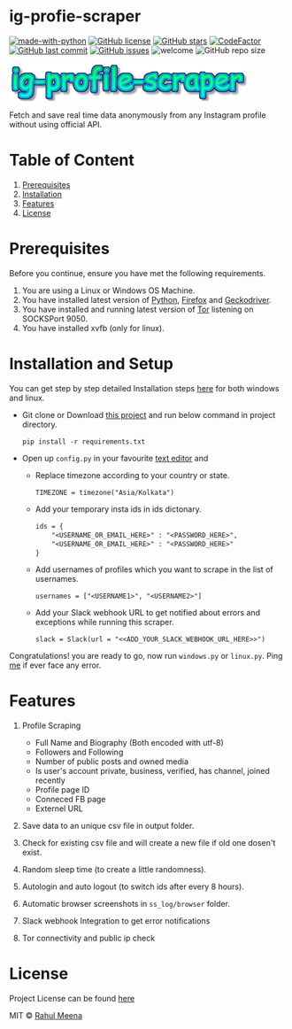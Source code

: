 # ig-profie-scraper
[![made-with-python](https://img.shields.io/badge/Made%20With-Python-blue)](https://www.python.org/)
[![GitHub license](https://img.shields.io/github/license/404notfound-3/ig-profile-scraper)](#License)
[![GitHub stars](https://img.shields.io/github/stars/404notfound-3/ig-profile-scraper)](https://github.com/404notfound-3/ig-profile-scraper/stargazers)
[![CodeFactor](https://www.codefactor.io/repository/github/404notfound-3/ig-profile-scraper/badge/master)](https://www.codefactor.io/repository/github/404notfound-3/ig-profile-scraper/overview/master)
[![GitHub last commit](https://img.shields.io/github/last-commit/404notfound-3/ig-profile-scraper)](https://github.com/404notfound-3/ig-profile-scraper/commits/master)
[![GitHub issues](https://img.shields.io/github/issues/404notfound-3/ig-profile-scraper)](https://github.com/404notfound-3/ig-profile-scraper/issues)
![welcome](https://img.shields.io/badge/PRs-welcome-brightgreen.svg?style=flat)
![GitHub repo size](https://img.shields.io/github/repo-size/404notfound-3/ig-profile-scraper)

![ig-profile-scraper](readme_media/logo.png)

Fetch and save real time data anonymously from any Instagram profile without using official API.

# Table of Content

1. [Prerequisites](#Prerequisites)
2. [Installation](#Installation-and-Setup)
3. [Features](#Features)
4. [License](#License)

# Prerequisites

Before you continue, ensure you have met the following requirements.

1. You are using a Linux or Windows OS Machine.
2. You have installed latest version of [Python](https://www.python.org/), [Firefox](https://www.mozilla.org/en-US/firefox/) and [Geckodriver](https://github.com/mozilla/geckodriver/releases).
3. You have installed and running latest version of [Tor](https://torprojest.org) listening on SOCKSPort 9050.
4. You have installed xvfb (only for linux).

# Installation and Setup
You can get step by step detailed Installation steps [here](readme_media/INSTALLATION.md) for both windows and linux.

* Git clone or Download [this project](https://github.com/404notfound-3/ig-profile-scraper) and run below command in project directory.
    ```
    pip install -r requirements.txt
    ```

* Open up `config.py` in your favourite [text editor](https://github.com/404notfound-3/rpad) and
    * Replace timezone according to your country or state.
        ```
        TIMEZONE = timezone("Asia/Kolkata")
        ```
    * Add your temporary insta ids in ids dictonary.
        ```
        ids = {
            "<USERNAME_OR_EMAIL_HERE>" : "<PASSWORD_HERE>",
            "<USERNAME_OR_EMAIL_HERE>" : "<PASSWORD_HERE>"
        }
        ```
    * Add usernames of profiles which you want to scrape in the list of usernames.
        ```
        usernames = ["<USERNAME1>", "<USERNAME2>"]
        ```

    * Add your Slack webhook URL to get notified about errors and exceptions while running this scraper.
        ```
        slack = Slack(url = "<<ADD_YOUR_SLACK_WEBHOOK_URL_HERE>>")
        ```

<!-- * Edit torrc file and Restart Tor service (only for linux).
    ```
    sudo echo -e "SOCKSPort 9050\nControlPort 9051\n$(cat /etc/tor/torrc)" > /etc/tor/torrc
    sudo service tor restart
    ``` -->
Congratulations! you are ready to go, now run `windows.py` or `linux.py`.  Ping [me](https://facebook.com/404notfound.3) if ever face any error.


# Features
1. Profile Scraping
    * Full Name and Biography (Both encoded with utf-8)
    * Followers and Following
    * Number of public posts and owned media
    * Is user's account private, business, verified, has channel, joined recently
    * Profile page ID
    * Conneced FB page
    * Externel URL

2. Save data to an unique csv file in output folder.
3. Check for existing csv file and will create a new file if old one dosen't exist.
4. Random sleep time (to create a little randomness).
5. Autologin and auto logout (to switch ids after every 8 hours).
6. Automatic browser screenshots in `ss_log/browser` folder.
7. Slack webhook Integration to get error notifications
8. Tor connectivity and public ip check

# License
Project License can be found [here](https://github.com/404notfound-3/ig-profile-scraper/blob/master/LICENSE)

MIT © [Rahul Meena](https://facebook.com/404notfound.3)